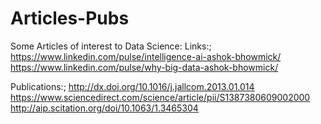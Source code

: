 # Articles-Pubs
Some Articles of interest to Data Science: 
Links:;
https://www.linkedin.com/pulse/intelligence-ai-ashok-bhowmick/
https://www.linkedin.com/pulse/why-big-data-ashok-bhowmick/

Publications:;
http://dx.doi.org/10.1016/j.jallcom.2013.01.014
https://www.sciencedirect.com/science/article/pii/S1387380609002000
http://aip.scitation.org/doi/10.1063/1.3465304
